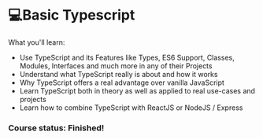 <!-- @format -->

# 💻Basic Typescript

What you'll learn:

- Use TypeScript and its Features like Types, ES6 Support, Classes, Modules, Interfaces and much more in any of their Projects
- Understand what TypeScript really is about and how it works
- Why TypeScript offers a real advantage over vanilla JavaScript
- Learn TypeScript both in theory as well as applied to real use-cases and projects
- Learn how to combine TypeScript with ReactJS or NodeJS / Express

### Course status: Finished!

